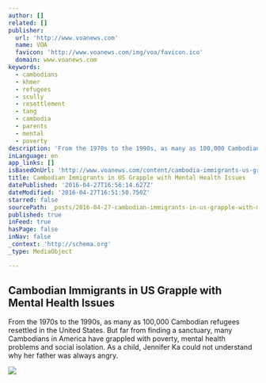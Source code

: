 ```yaml
---
author: []
related: []
publisher:
  url: 'http://www.voanews.com'
  name: VOA
  favicon: 'http://www.voanews.com/img/voa/favicon.ico'
  domain: www.voanews.com
keywords:
  - cambodians
  - khmer
  - refugees
  - scully
  - resettlement
  - tang
  - cambodia
  - parents
  - mental
  - poverty
description: 'From the 1970s to the 1990s, as many as 100,000 Cambodian refugees resettled in the United States. But far from finding a sanctuary, many Cambodians in America have grappled with poverty, mental health problems and social isolation. As a child, Jennifer Ka could not understand why her father was always angry.'
inLanguage: en
app_links: []
isBasedOnUrl: 'http://www.voanews.com/content/cambodia-immigrants-us-grapple-mental-health-issues/3304404.html'
title: Cambodian Immigrants in US Grapple with Mental Health Issues
datePublished: '2016-04-27T16:56:14.627Z'
dateModified: '2016-04-27T16:51:50.750Z'
starred: false
sourcePath: _posts/2016-04-27-cambodian-immigrants-in-us-grapple-with-mental-health-issues.md
published: true
inFeed: true
hasPage: false
inNav: false
_context: 'http://schema.org'
_type: MediaObject

---
```

<article style=""><h1>Cambodian Immigrants in US Grapple with Mental Health Issues</h1><p>From the 1970s to the 1990s, as many as 100,000 Cambodian refugees resettled in the United States. But far from finding a sanctuary, many Cambodians in America have grappled with poverty, mental health problems and social isolation. As a child, Jennifer Ka could not understand why her father was always angry.</p><img src="http://gdb.voanews.com/88FBBBDC-0BB8-4DC7-86DE-28D87DB2DE69_mw1024_mh1024_s.png" /></article>